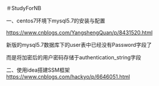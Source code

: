 ＃StudyForNB


一、centos7环境下mysql5.7的安装与配置


https://www.cnblogs.com/YangshengQuan/p/8431520.html

新版的mysql5.7数据库下的user表中已经没有Password字段了

而是将加密后的用户密码存储于authentication_string字段


二、使用idea搭建SSM框架
https://www.cnblogs.com/hackyo/p/6646051.html
